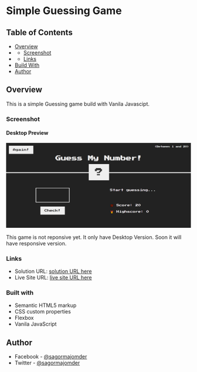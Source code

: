 # Simple Guessing Game

## Table of Contents

- [Overview](#overview)
- - [Screenshot](#screenshot)
- - [Links](#links)
- [Build With](#build-with)
- [Author](#author)

## Overview

This is a simple Guessing game build with Vanila Javascipt.

### Screenshot

#### Desktop Preview

![](./screenshot/desktop_preview.png)

This game is not reponsive yet. It only have Desktop Version. Soon it will have responsive version.

### Links

- Solution URL: [solution URL here](https://github.com/sagormajomder/frontend-mentor-respornsive-card-component)
- Live Site URL: [live site URL here](https://sagormajomder.github.io/JS-simple-Guessing-game/)

### Built with

- Semantic HTML5 markup
- CSS custom properties
- Flexbox
- Vanila JavaScript

## Author

- Facebook - [@sagormajomder](https://www.facebook.com/sagormajomder/)
- Twitter - [@sagormajomder](https://www.twitter.com/sagormajomder)
